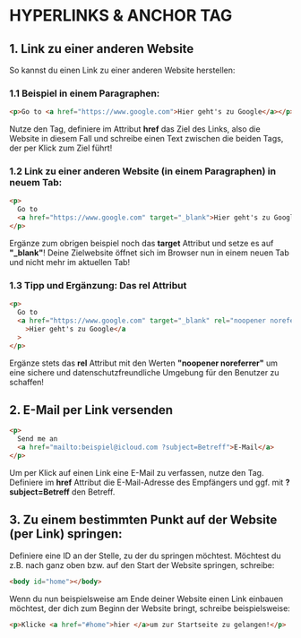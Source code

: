 # HYPERLINKS & ANCHOR TAG

## 1. Link zu einer anderen Website

So kannst du einen Link zu einer anderen Website herstellen:

### 1.1 Beispiel in einem Paragraphen:

```html
<p>Go to <a href="https://www.google.com">Hier geht's zu Google</a></p>
```

Nutze den **<a></a>** Tag, definiere im Attribut **href** das Ziel des Links, also die Website in diesem Fall und schreibe einen Text zwischen die beiden Tags, der per Klick zum Ziel führt!

### 1.2 Link zu einer anderen Website (in einem Paragraphen) in neuem Tab:

```html
<p>
  Go to
  <a href="https://www.google.com" target="_blank">Hier geht's zu Google</a>
</p>
```

Ergänze zum obrigen beispiel noch das **target** Attribut und setze es auf **"\_blank"**! Deine Zielwebsite öffnet sich im Browser nun in einem neuen Tab und nicht mehr im aktuellen Tab!

### 1.3 Tipp und Ergänzung: Das **rel** Attribut

```html
<p>
  Go to
  <a href="https://www.google.com" target="_blank" rel="noopener noreferrer"
    >Hier geht's zu Google</a
  >
</p>
```

Ergänze stets das **rel** Attribut mit den Werten **"noopener noreferrer"** um eine sichere und datenschutzfreundliche Umgebung für den Benutzer zu schaffen!

## 2. E-Mail per Link versenden

```html
<p>
  Send me an
  <a href="mailto:beispiel@icloud.com ?subject=Betreff">E-Mail</a>
</p>
```

Um per Klick auf einen Link eine E-Mail zu verfassen, nutze den **<a></a>** Tag. Definiere im **href** Attribut die E-Mail-Adresse des Empfängers und ggf. mit **?subject=Betreff** den Betreff.

## 3. Zu einem bestimmten Punkt auf der Website (per Link) springen:

Definiere eine ID an der Stelle, zu der du springen möchtest.
Möchtest du z.B. nach ganz oben bzw. auf den Start der Website springen, schreibe:

```html
<body id="home"></body>
```

Wenn du nun beispielsweise am Ende deiner Website einen Link einbauen möchtest, der dich zum Beginn der Website bringt, schreibe beispielsweise:

```html
<p>Klicke <a href="#home">hier </a>um zur Startseite zu gelangen!</p>
```
